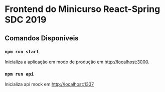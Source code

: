 # Frontend do Minicurso React-Spring SDC 2019

## Comandos Disponíveis


### `npm run start`

Inicializa a aplicação em modo de produção em [http://localhost:3000](http://localhost:3000).<br />


### `npm run api`

Inicializa api mock em [http://localhost:1337](http://localhost:1337)